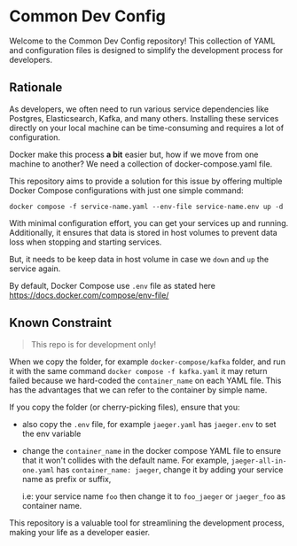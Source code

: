 # Common Dev Config

Welcome to the Common Dev Config repository! This collection of YAML and configuration files is designed to simplify the development process for developers.


## Rationale

As developers, we often need to run various service dependencies like Postgres, Elasticsearch, Kafka, and many others. Installing these services directly on your local machine can be time-consuming and requires a lot of configuration.

Docker make this process **a bit** easier but, how if we move from one machine to another? We need a collection of docker-compose.yaml file.

This repository aims to provide a solution for this issue by offering multiple Docker Compose configurations with just one simple command:

```
docker compose -f service-name.yaml --env-file service-name.env up -d
```

With minimal configuration effort, you can get your services up and running. Additionally, it ensures that data is stored in host volumes to prevent data loss when stopping and starting services.

But, it needs to be keep data in host volume in case we `down` and `up` the service again.

By default, Docker Compose use `.env` file as stated here https://docs.docker.com/compose/env-file/


## Known Constraint

> This repo is for development only!

When we copy the folder, for example `docker-compose/kafka` folder, and run it with the same command `docker compose -f kafka.yaml`
it may return failed because we hard-coded the `container_name` on each YAML file. 
This has the advantages that we can refer to the container by simple name.

If you copy the folder (or cherry-picking files), ensure that you:

* also copy the `.env` file, for example `jaeger.yaml` has `jaeger.env` to set the env variable
* change the `container_name` in the docker compose YAML file to ensure that it won't collides with the default name.
  For example, `jaeger-all-in-one.yaml` has `container_name: jaeger`, change it by adding your service name as prefix or suffix, 

  i.e: your service name `foo` then change it to `foo_jaeger` or `jaeger_foo` as container name.


This repository is a valuable tool for streamlining the development process, making your life as a developer easier.